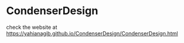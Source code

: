 # CondenserDesign

check the website at https://yahianagib.github.io/CondenserDesign/CondenserDesign.html
